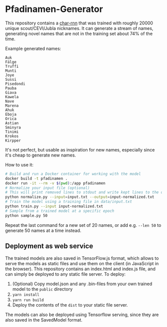 # Pfadinamen-Generator

This repository contains a [char-rnn](https://github.com/ekzhang/char-rnn-keras) that was trained with roughly 20000 unique scout/CEVI/Jubla nicknames. It can generate a stream of names, generating novel names that are not in the training set about 74% of the time.

Example generated names:
```
Auk
Fälge
Truffi
Munti
Joye
Sussi
Pisedondi
Pauba
Giava
Kawela
Nave
Marena
Ahuk
Eboja
Orica
Astian
Sminyra
Tinimi
Krokos
Kirpper
```

It's not perfect, but usable as inspiration for new names, especially since it's cheap to generate new names.

How to use it:
```bash
# Build and run a Docker container for working with the model
docker build -t pfadinamen .
docker run -it --rm -v $(pwd):/app pfadinamen
# Normalize your input file (optional)
# This will print removed lines to stdout and write kept lines to the output file
python normalize.py --input=input.txt --output=input-normalized.txt
# Train the model using a training file in data/input.txt
python train.py --input input-normalized.txt
# Sample from a trained model at a specific epoch
python sample.py 50
```

Repeat the last command for a new set of 20 names, or add e.g. `--len 50` to generate 50 names at a time instead.

## Deployment as web service
The trained models are also saved in TensorFlow.js format, which allows to serve the models as static files and use them on the client (in JavaScript in the browser). This repository contains an index.html and index.js file, and can simply be deployed to any static file server. To deploy:

1. (Optional) Copy model.json and any .bin-files from your own trained model to the `public` directory
2. `yarn install`
3. `yarn run build`
4. Deploy the contents of the `dist` to your static file server.

The models can also be deployed using Tensorflow serving, since they are also saved in the SavedModel format.
